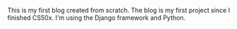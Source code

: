 This is my first blog created from scratch. The blog is my first project since I finished CS50x. I'm using the Django framework and Python.